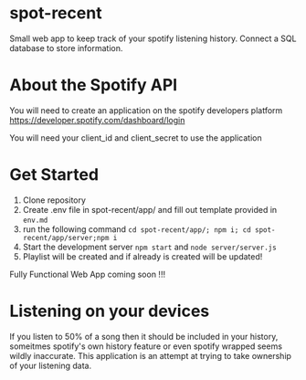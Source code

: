 # spot-recent
Small web app to keep track of your spotify listening history. Connect a SQL database to store information.

# About the Spotify API

You will need to create an application on the spotify developers platform
https://developer.spotify.com/dashboard/login

You will need your client_id and client_secret to use the application

# Get Started

1. Clone repository
2. Create .env file in spot-recent/app/ and fill out template provided in `env.md`
3. run the following command `cd spot-recent/app/; npm i; cd spot-recent/app/server;npm i`
4. Start the development server `npm start` and `node server/server.js`
5. Playlist will be created and if already is created will be updated!

Fully Functional Web App coming soon !!!


# Listening on your devices
If you listen to 50% of a song then it should be included in your history, someitmes spotify's own history feature
or even spotify wrapped seems wildly inaccurate. This application is an attempt at trying to take ownership of your listening data. 
